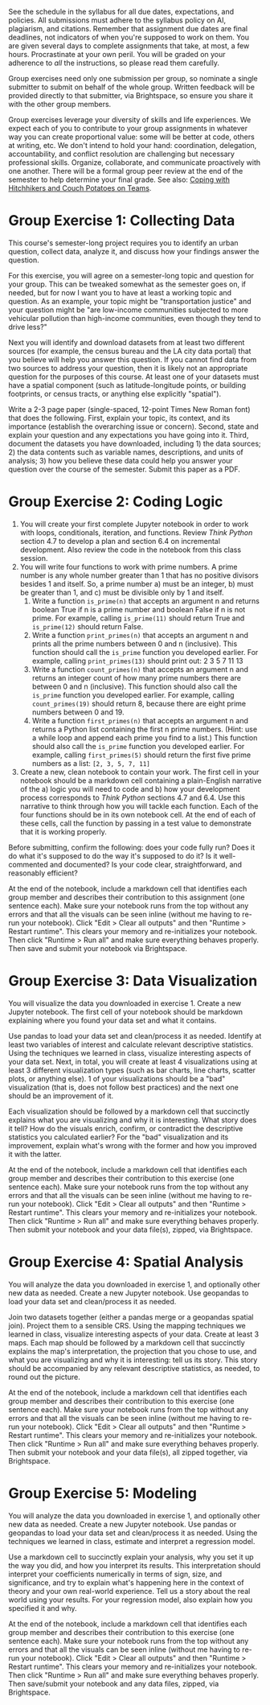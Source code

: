 See the schedule in the syllabus for all due dates, expectations, and policies. All submissions must adhere to the syllabus policy on AI, plagiarism, and citations. Remember that assignment due dates are final deadlines, not indicators of when you're supposed to work on them. You are given several days to complete assignments that take, at most, a few hours. Procrastinate at your own peril. You will be graded on your adherence to *all* the instructions, so please read them carefully. 

Group exercises need only one submission per group, so nominate a single submitter to submit on behalf of the whole group. Written feedback will be provided directly to that submitter, via Brightspace, so ensure you share it with the other group members.

Group exercises leverage your diversity of skills and life experiences. We expect each of you to contribute to your group assignments in whatever way you can create proportional value: some will be better at code, others at writing, etc. We don't intend to hold your hand: coordination, delegation, accountability, and conflict resolution are challenging but necessary professional skills. Organize, collaborate, and communicate proactively with one another. There will be a formal group peer review at the end of the semester to help determine your final grade. See also: [Coping with Hitchhikers and Couch Potatoes on Teams](https://www.cs.cornell.edu/courses/cs3110/2018fa/teams/hitchhikers.html).

# Group Exercise 1: Collecting Data

This course's semester-long project requires you to identify an urban question, collect data, analyze it, and discuss how your findings answer the question.

For this exercise, you will agree on a semester-long topic and question for your group. This can be tweaked somewhat as the semester goes on, if needed, but for now I want you to have at least a working topic and question. As an example, your topic might be "transportation justice" and your question might be "are low-income communities subjected to more vehicular pollution than high-income communities, even though they tend to drive less?"

Next you will identify and download datasets from at least two different sources (for example, the census bureau and the LA city data portal) that you believe will help you answer this question. If you cannot find data from two sources to address your question, then it is likely not an appropriate question for the purposes of this course. At least one of your datasets must have a spatial component (such as latitude-longitude points, or building footprints, or census tracts, or anything else explicitly "spatial").

Write a 2-3 page paper (single-spaced, 12-point Times New Roman font) that does the following. First, explain your topic, its context, and its importance (establish the overarching issue or concern). Second, state and explain your question and any expectations you have going into it. Third, document the datasets you have downloaded, including 1) the data sources; 2) the data contents such as variable names, descriptions, and units of analysis; 3) how you believe these data could help you answer your question over the course of the semester. Submit this paper as a PDF.

# Group Exercise 2: Coding Logic

1. You will create your first complete Jupyter notebook in order to work with loops, conditionals, iteration, and functions. Review *Think Python* section 4.7 to develop a plan and section 6.4 on incremental development. Also review the code in the notebook from this class session.
2. You will write four functions to work with prime numbers. A prime number is any whole number greater than 1 that has no positive divisors besides 1 and itself. So, a prime number a) must be an integer, b) must be greater than 1, and c) must be divisible only by 1 and itself.
   1. Write a function `is_prime(n)` that accepts an argument n and returns boolean True if n is a prime number and boolean False if n is not prime. For example, calling `is_prime(11)` should return True and `is_prime(12)` should return False.
   2. Write a function `print_primes(n)` that accepts an argument n and prints all the prime numbers between 0 and n (inclusive). This function should call the `is_prime` function you developed earlier. For example, calling `print_primes(13)` should print out: 2 3 5 7 11 13
   3. Write a function `count_primes(n)` that accepts an argument n and returns an integer count of how many prime numbers there are between 0 and n (inclusive). This function should also call the `is_prime` function you developed earlier. For example, calling `count_primes(19)` should return 8, because there are eight prime numbers between 0 and 19.
   4. Write a function `first_primes(n)` that accepts an argument n and returns a Python list containing the first n prime numbers. (Hint: use a while loop and append each prime you find to a list.) This function should also call the `is_prime` function you developed earlier. For example, calling `first_primes(5)` should return the first five prime numbers as a list: `[2, 3, 5, 7, 11]`
3. Create a new, clean notebook to contain your work. The first cell in your notebook should be a markdown cell containing a plain-English narrative of the a) logic you will need to code and b) how your development process corresponds to *Think Python* sections 4.7 and 6.4. Use this narrative to think through how you will tackle each function. Each of the four functions should be in its own notebook cell. At the end of each of these cells, call the function by passing in a test value to demonstrate that it is working properly.

Before submitting, confirm the following: does your code fully run? Does it do what it's supposed to do the way it's supposed to do it? Is it well-commented and documented? Is your code clear, straightforward, and reasonably efficient?

At the end of the notebook, include a markdown cell that identifies each group member and describes their contribution to this assignment (one sentence each). Make sure your notebook runs from the top without any errors and that all the visuals can be seen inline (without me having to re-run your notebook). Click "Edit > Clear all outputs" and then "Runtime > Restart runtime". This clears your memory and re-initializes your notebook. Then click "Runtime > Run all" and make sure everything behaves properly. Then save and submit your notebook via Brightspace.

# Group Exercise 3: Data Visualization

You will visualize the data you downloaded in exercise 1. Create a new Jupyter notebook. The first cell of your notebook should be markdown explaining where you found your data set and what it contains.

Use pandas to load your data set and clean/process it as needed. Identify at least two variables of interest and calculate relevant descriptive statistics. Using the techniques we learned in class, visualize interesting aspects of your data set. Next, in total, you will create at least 4 visualizations using at least 3 different visualization types (such as bar charts, line charts, scatter plots, or anything else). 1 of your visualizations should be a "bad" visualization (that is, does not follow best practices) and the next one should be an improvement of it.

Each visualization should be followed by a markdown cell that succinctly explains what you are visualizing and why it is interesting. What story does it tell? How do the visuals enrich, confirm, or contradict the descriptive statistics you calculated earlier? For the "bad" visualization and its improvement, explain what's wrong with the former and how you improved it with the latter.

At the end of the notebook, include a markdown cell that identifies each group member and describes their contribution to this exercise (one sentence each). Make sure your notebook runs from the top without any errors and that all the visuals can be seen inline (without me having to re-run your notebook). Click "Edit > Clear all outputs" and then "Runtime > Restart runtime". This clears your memory and re-initializes your notebook. Then click "Runtime > Run all" and make sure everything behaves properly. Then submit your notebook and your data file(s), zipped, via Brightspace.

# Group Exercise 4: Spatial Analysis

You will analyze the data you downloaded in exercise 1, and optionally other new data as needed. Create a new Jupyter notebook. Use geopandas to load your data set and clean/process it as needed.

Join two datasets together (either a pandas merge or a geopandas spatial join). Project them to a sensible CRS. Using the mapping techniques we learned in class, visualize interesting aspects of your data. Create at least 3 maps. Each map should be followed by a markdown cell that succinctly explains the map's interpretation, the projection that you chose to use, and what you are visualizing and why it is interesting: tell us its story. This story should be accompanied by any relevant descriptive statistics, as needed, to round out the picture.

At the end of the notebook, include a markdown cell that identifies each group member and describes their contribution to this exercise (one sentence each). Make sure your notebook runs from the top without any errors and that all the visuals can be seen inline (without me having to re-run your notebook). Click "Edit > Clear all outputs" and then "Runtime > Restart runtime". This clears your memory and re-initializes your notebook. Then click "Runtime > Run all" and make sure everything behaves properly. Then submit your notebook and your data file(s), all zipped together, via Brightspace.

# Group Exercise 5: Modeling

You will analyze the data you downloaded in exercise 1, and optionally other new data as needed. Create a new Jupyter notebook. Use pandas or geopandas to load your data set and clean/process it as needed. Using the techniques we learned in class, estimate and interpret a regression model.

Use a markdown cell to succinctly explain your analysis, why you set it up the way you did, and how you interpret its results. This interpretation should interpret your coefficients numerically in terms of sign, size, and significance, and try to explain what's happening here in the context of theory and your own real-world experience. Tell us a story about the real world using your results. For your regression model, also explain how you specified it and why.

At the end of the notebook, include a markdown cell that identifies each group member and describes their contribution to this exercise (one sentence each). Make sure your notebook runs from the top without any errors and that all the visuals can be seen inline (without me having to re-run your notebook). Click "Edit > Clear all outputs" and then "Runtime > Restart runtime". This clears your memory and re-initializes your notebook. Then click "Runtime > Run all" and make sure everything behaves properly. Then save/submit your notebook and any data files, zipped, via Brightspace.

